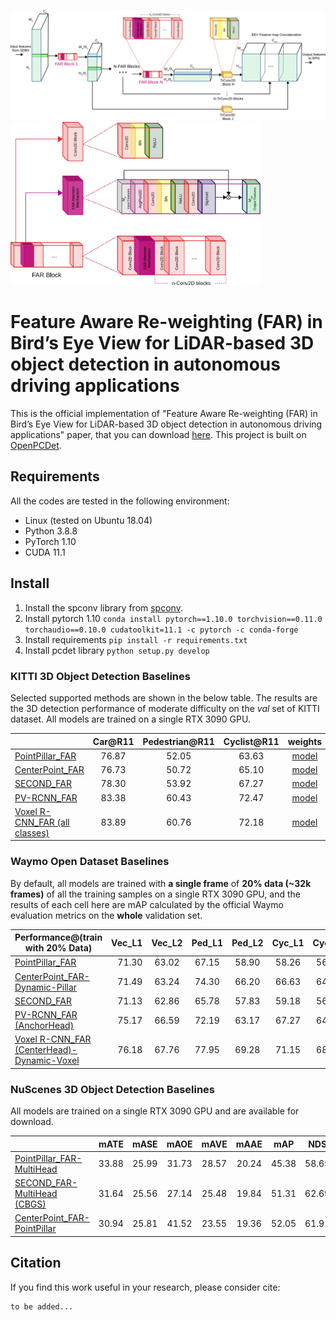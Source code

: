 ![](imgs/2DBN_FAR_Network_Generic.png)
<img src="imgs/FAR_block.png" alt="drawing" width="400"/>

# Feature Aware Re-weighting (FAR) in Bird’s Eye View for LiDAR-based 3D object detection in autonomous driving applications
This is the official implementation of "Feature Aware Re-weighting (FAR) in Bird’s Eye View for LiDAR-based 3D object detection in autonomous driving applications" paper, that you can download [here](). 
This project is built on [OpenPCDet](https://github.com/open-mmlab/OpenPCDet).

## Requirements

All the codes are tested in the following environment:

- Linux (tested on Ubuntu 18.04)
- Python 3.8.8
- PyTorch 1.10
- CUDA 11.1

## Install
1. Install the spconv library from [spconv](https://github.com/traveller59/spconv).
2. Install pytorch 1.10 `conda install pytorch==1.10.0 torchvision==0.11.0 torchaudio==0.10.0 cudatoolkit=11.1 -c pytorch -c conda-forge`
3. Install requirements `pip install -r requirements.txt`
4. Install pcdet library `python setup.py develop`

### KITTI 3D Object Detection Baselines
Selected supported methods are shown in the below table. The results are the 3D detection performance of moderate difficulty on the *val* set of KITTI dataset. All models are trained on a single RTX 3090 GPU.


|                                             | Car@R11 | Pedestrian@R11 | Cyclist@R11  | weights |
|---------------------------------------------|:-------:|:-------:|:-------:|:---------:|
| [PointPillar_FAR](tools/cfgs/kitti_models/pointpillar_FAR.yaml) | 76.87 | 52.05 | 63.63 | [model](https://vc.ee.duth.gr:6960/index.php/s/0krLEwFNkHrN4Wz) | 
| [CenterPoint_FAR](tools/cfgs/kitti_models/centerpoint_dyn_pillar_1x_FAR.yaml) | 76.73 | 50.72 | 65.10 | [model](https://vc.ee.duth.gr:6960/index.php/s/j2r54j77MsTgyVu)| 
| [SECOND_FAR](tools/cfgs/kitti_models/second_FAR.yaml)       | 78.30 | 53.92 | 67.27 | [model](https://vc.ee.duth.gr:6960/index.php/s/g95yytjRRdSwAwG) |
| [PV-RCNN_FAR](tools/cfgs/kitti_models/pv_rcnn_FAR.yaml) |83.38 | 60.43 | 72.47 | [model](https://vc.ee.duth.gr:6960/index.php/s/9lwxeXbootiHDBO) |
| [Voxel R-CNN_FAR (all classes)](tools/cfgs/kitti_models/voxel_rcnn_all_classes_FAR.yaml) | 83.89 | 60.76 | 72.18 | [model](https://vc.ee.duth.gr:6960/index.php/s/JK3KAIC2Ze3SLG2) |


### Waymo Open Dataset Baselines

By default, all models are trained with **a single frame** of **20% data (~32k frames)** of all the training samples on a single RTX 3090 GPU, and the results of each cell here are mAP calculated by the official Waymo evaluation metrics on the **whole** validation set.    

|    Performance@(train with 20\% Data)            | Vec_L1 | Vec_L2 | Ped_L1 | Ped_L2 | Cyc_L1 | Cyc_L2 |  
|---------------------------------------------|----------:|:-------:|:-------:|:-------:|:-------:|:-------:|
| [PointPillar_FAR](tools/cfgs/waymo_models/pointpillar_1x_FAR.yaml) | 71.30 |	63.02 | 67.15|58.90|58.26|56.06 |
| [CenterPoint_FAR-Dynamic-Pillar](tools/cfgs/waymo_models/centerpoint_dyn_pillar_1x_FAR.yaml)| 71.49|63.24|74.30|66.20|66.63|64.13| 
| [SECOND_FAR](tools/cfgs/waymo_models/centerpoint_dyn_pillar_1x_FAR.yaml) | 71.13|62.86|65.78|57.83|	59.18 |	56.99| 
| [PV-RCNN_FAR (AnchorHead)](tools/cfgs/waymo_models/pv_rcnn_FAR.yaml) | 75.17|66.59|72.19|63.17|67.27|64.76|
| [Voxel R-CNN_FAR (CenterHead)-Dynamic-Voxel](tools/cfgs/waymo_models/voxel_rcnn_with_centerhead_dyn_voxel_FAR.yaml) | 76.18|67.76|77.95|69.28|71.15|68.53|



### NuScenes 3D Object Detection Baselines
All models are trained on a single RTX 3090 GPU and are available for download.

|                                             | mATE | mASE | mAOE | mAVE | mAAE | mAP | NDS | download | 
|---------------------------------------------|----------:|:-------:|:-------:|:-------:|:---------:|:-------:|:-------:|:---------:|
| [PointPillar_FAR-MultiHead](tools/cfgs/nuscenes_models/cbgs_pp_multihead_FAR.yaml) | 33.88 | 25.99 | 31.73 | 28.57 | 20.24 | 45.38 | 58.65	 | [model](https://vc.ee.duth.gr:6960/index.php/s/bYjGx4uKny9S6E4) | 
| [SECOND_FAR-MultiHead (CBGS)](tools/cfgs/nuscenes_models/cbgs_second_multihead_FAR.yaml) | 31.64 |	25.56 |	27.14 | 25.48 | 19.84 | 51.31 | 62.69 | [model](https://vc.ee.duth.gr:6960/index.php/s/6vc1t6m3xsqnskz) |
| [CenterPoint_FAR-PointPillar](tools/cfgs/nuscenes_models/cbgs_dyn_pp_centerpoint_FAR.yaml) | 30.94 |	25.81 |	41.52 | 23.55 | 19.36 | 52.05 | 61.91 | [model](https://vc.ee.duth.gr:6960/index.php/s/PL5PuwSyFYBjspk) |



## Citation
If you find this work useful in your research, please consider cite:

```
to be added...
```




